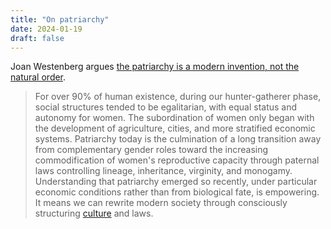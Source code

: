```yaml
---
title: "On patriarchy"
date: 2024-01-19
draft: false
---
```


Joan Westenberg argues
[the patriarchy is a modern invention, not the natural order](https://web.archive.org/web/20240215185522/https://www.joanwestenberg.com/blog/the-patriarchy-is-a-modern-invention-not-the-natural-order/).

> For over 90% of human existence, during our hunter-gatherer phase,
> social structures tended to be egalitarian, with equal status and
> autonomy for women. The subordination of women only began with the
> development of agriculture, cities, and more stratified economic
> systems. Patriarchy today is the culmination of a long transition away
> from complementary gender roles toward the increasing commodification
> of women's reproductive capacity through paternal laws controlling
> lineage, inheritance, virginity, and monogamy. Understanding that
> patriarchy emerged so recently, under particular economic conditions
> rather than from biological fate, is empowering. It means we can
> rewrite modern society through consciously structuring [culture](/culture) and
> laws.
